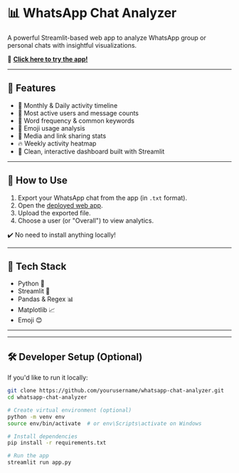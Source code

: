 # 📊 WhatsApp Chat Analyzer

A powerful Streamlit-based web app to analyze WhatsApp group or personal chats with insightful visualizations.

🚀 **[Click here to try the app!](https://your-deployed-app-link)**

---

## 🎯 Features

- 📅 Monthly & Daily activity timeline
- 👥 Most active users and message counts
- 💬 Word frequency & common keywords
- 🤩 Emoji usage analysis
- 📎 Media and link sharing stats
- 🔥 Weekly activity heatmap
- 🎨 Clean, interactive dashboard built with Streamlit

---

## 📂 How to Use

1. Export your WhatsApp chat from the app (in `.txt` format).
2. Open the [deployed web app](https://your-deployed-app-link).
3. Upload the exported file.
4. Choose a user (or "Overall") to view analytics.

✔️ No need to install anything locally!

---

## 🧠 Tech Stack

- Python 🐍
- Streamlit 🎈
- Pandas & Regex 📊
- Matplotlib 📈
- Emoji 😊

---

---

## 🛠️ Developer Setup (Optional)

If you'd like to run it locally:

```bash
git clone https://github.com/yourusername/whatsapp-chat-analyzer.git
cd whatsapp-chat-analyzer

# Create virtual environment (optional)
python -m venv env
source env/bin/activate  # or env\Scripts\activate on Windows

# Install dependencies
pip install -r requirements.txt

# Run the app
streamlit run app.py
